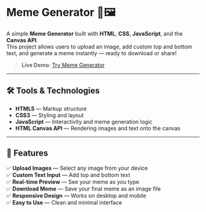 # Meme Generator 🎨🖼️

A simple **Meme Generator** built with **HTML**, **CSS**, **JavaScript**, and the **Canvas API**.  
This project allows users to upload an image, add custom top and bottom text, and generate a meme instantly — ready to download or share!  

> **Live Demo**: [Try Meme Generator](https://flavia3107.github.io/freecodecamp-meme-generator/)

---

## 🛠 Tools & Technologies  

- **HTML5** — Markup structure  
- **CSS3** — Styling and layout  
- **JavaScript** — Interactivity and meme generation logic  
- **HTML Canvas API** — Rendering images and text onto the canvas  

---

## 📂 Features  

✅ **Upload Images** — Select any image from your device  
✅ **Custom Text Input** — Add top and bottom text  
✅ **Real-time Preview** — See your meme as you type  
✅ **Download Meme** — Save your final meme as an image file  
✅ **Responsive Design** — Works on desktop and mobile  
✅ **Easy to Use** — Clean and minimal interface  